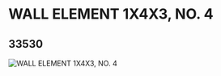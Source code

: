 # WALL ELEMENT 1X4X3, NO. 4
## 33530
![WALL ELEMENT 1X4X3, NO. 4](https://lc-www-live-s.legocdn.com/media/bricks/5/2/6188173.jpg)